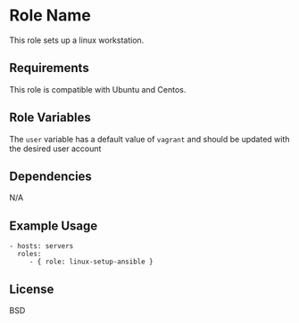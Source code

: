Role Name
=========

This role sets up a linux workstation.

Requirements
------------

This role is compatible with Ubuntu and Centos.

Role Variables
--------------

The `user` variable has a default value of `vagrant` and should be updated with the desired user account

Dependencies
------------

N/A

Example Usage
----------------

    - hosts: servers
      roles:
         - { role: linux-setup-ansible }

License
-------

BSD
